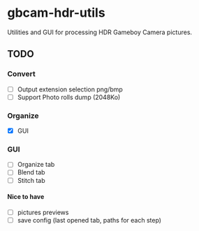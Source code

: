 # gbcam-hdr-utils

Utilities and GUI for processing HDR Gameboy Camera pictures.


## TODO

### Convert
- [ ] Output extension selection png/bmp
- [ ] Support Photo rolls dump (2048Ko)

### Organize 
- [x] GUI

### GUI
- [ ] Organize tab
- [ ] Blend tab
- [ ] Stitch tab

#### Nice to have
- [ ] pictures previews
- [ ] save config (last opened tab, paths for each step)
